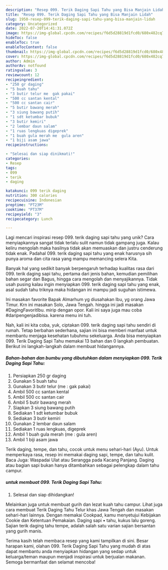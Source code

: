 ```yaml
---
description: "Resep 099. Terik Daging Sapi Tahu yang Bisa Manjain Lidah"
title: "Resep 099. Terik Daging Sapi Tahu yang Bisa Manjain Lidah"
slug: 1950-resep-099-terik-daging-sapi-tahu-yang-bisa-manjain-lidah
category: Uncategorized
date: 2022-07-20T14:41:31.072Z
image: https://img-global.cpcdn.com/recipes/f6d5d28819d1fcd0/680x482cq70/099-terik-daging-sapi-tahu-foto-resep-utama.jpg
hideToc: false
enableToc: true
enableTocContent: false
thumbnail: https://img-global.cpcdn.com/recipes/f6d5d28819d1fcd0/680x482cq70/099-terik-daging-sapi-tahu-foto-resep-utama.jpg
cover: https://img-global.cpcdn.com/recipes/f6d5d28819d1fcd0/680x482cq70/099-terik-daging-sapi-tahu-foto-resep-utama.jpg
author: Admin
authorAv: notfound
ratingvalue: 3
reviewcount: 12
recipeingredient:
- "250 gr daging"
- "5 buah tahu"
- "3 butir telur me  gak pakai"
- "500 cc santan kental"
- "500 cc santan cair"
- "5 butir bawang merah"
- "3 siung bawang putih"
- "1 sdt ketumbar bubuk"
- "3 butir kemiri"
- "2 lembar daun salam"
- "1 ruas lengkuas digeprek"
- "1 buah gula merah me  gula aren"
- "1 biji asam jawa"
recipeinstructions:

- "Selesai dan siap dinikmati!"
categories:
- Resep
tags:
- 099
- terik
- daging

katakunci: 099 terik daging 
nutrition: 300 calories
recipecuisine: Indonesian
preptime: "PT23M"
cooktime: "PT37M"
recipeyield: "3"
recipecategory: Lunch

---
```





Lagi mencari inspirasi resep 099. terik daging sapi tahu yang unik? Cara menyiapkannya sangat tidak terlalu sulit namun tidak gampang juga. Kalau keliru mengolah maka hasilnya tidak akan memuaskan dan justru cenderung tidak enak. Padahal 099. terik daging sapi tahu yang enak harusnya sih punya aroma dan cita rasa yang mampu memancing selera Kita.





Banyak hal yang sedikit banyak berpengaruh terhadap kualitas rasa dari 099. terik daging sapi tahu, pertama dari jenis bahan, kemudian pemilihan bahan segar dan Bagus, hingga cara mengolah dan menyajikannya. Tidak usah pusing kalau ingin menyiapkan 099. terik daging sapi tahu yang enak,      asal sudah tahu triknya maka hidangan ini mampu jadi suguhan istimewa.














Ini masakan favorite Bapak Almarhum yg diusahakan Ibu, yg orang Jawa Timur. Krn ini masakan Solo, Jawa Tengah. hingga ini jadi masakan #DagingFavoritIbu. mirip dengan opor. Kali ini saya juga mau coba #daripengenjadibisa. karena menu ini tuh.






Nah, kali ini kita coba, yuk, ciptakan 099. terik daging sapi tahu sendiri di rumah. Tetap berbahan sederhana, sajian ini bisa memberi manfaat untuk membantu menjaga kesehatan tubuhmu sekeluarga. Anda bisa menyiapkan 099. Terik Daging Sapi Tahu memakai 13 bahan dan 0 langkah pembuatan. Berikut ini langkah-langkah dalam membuat hidangannya.

<!--inarticleads1-->

##### Bahan-bahan dan bumbu yang dibutuhkan dalam menyiapkan 099. Terik Daging Sapi Tahu:

1. Persiapkan 250 gr daging
1. Gunakan 5 buah tahu
1. Gunakan 3 butir telur (me : gak pakai)
1. Ambil 500 cc santan kental
1. Ambil 500 cc santan cair
1. Ambil 5 butir bawang merah
1. Siapkan 3 siung bawang putih
1. Sediakan 1 sdt ketumbar bubuk
1. Sediakan 3 butir kemiri
1. Gunakan 2 lembar daun salam
1. Sediakan 1 ruas lengkuas, digeprek
1. Ambil 1 buah gula merah (me : gula aren)
1. Ambil 1 biji asam jawa


Terik daging, tempe, dan tahu, cocok untuk menu sehari-hari (Ayu). Untuk memperkaya rasa, resep ini memakai daging sapi, tempe, dan tahu kulit. Baca Juga: Waspadai Ulat atau Serangga pada Kacang Panjang. Daging atau bagian sapi bukan hanya ditambahkan sebagai pelengkap dalam tahu campur. 

<!--inarticleads2-->

#####  untuk membuat 099. Terik Daging Sapi Tahu:


1. Selesai dan siap dihidangkan!

Melainkan juga untuk membuat gurih dan lezat kuah tahu campur. Lihat juga cara membuat Terik Daging Tahu Telur khas Jawa Tengah dan masakan sehari-hari lainnya. Dengan memakai Cookpad, kamu menyetujui Kebijakan Cookie dan Ketentuan Pemakaian. Daging sapi • tahu, kukus lalu goreng. Sajian terik daging tahu tempe, adalah salah satu varian sajian bersantan yang gurih manis. 

Terima kasih telah membaca resep yang kami tampilkan di sini. Besar harapan kami, olahan 099. Terik Daging Sapi Tahu yang mudah di atas dapat membantu anda menyiapkan hidangan yang sedap untuk keluarga/teman maupun menjadi inspirasi untuk berjualan makanan. Semoga bermanfaat dan selamat mencoba!
